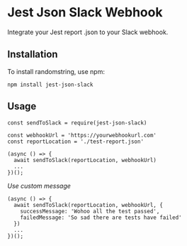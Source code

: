# Jest Json Slack Webhook

Integrate your Jest report .json to your Slack webhook.

## Installation
To install randomstring, use npm:

```
npm install jest-json-slack
```

## Usage

```
const sendToSlack = require(jest-json-slack)

const webhookUrl = 'https://yourwebhookurl.com'
const reportLocation = './test-report.json'

(async () => {
  await sendToSlack(reportLocation, webhookUrl)
  ...
})();

```

*Use custom message*

```
(async () => {
  await sendToSlack(reportLocation, webhookUrl, {
    successMessage: 'Wohoo all the test passed',
    failedMessage: 'So sad there are tests have failed'
  })
  ...
})();
```